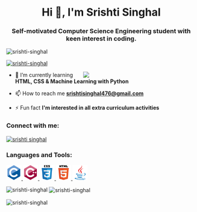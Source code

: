 <h1 align="center">Hi 👋, I'm Srishti Singhal</h1>
<h3 align="center">Self-motivated Computer Science Engineering student with keen interest in coding.</h3>

<p align="left"> <img src="https://komarev.com/ghpvc/?username=srishti-singhal&label=Profile%20views&color=0e75b6&style=flat" alt="srishti-singhal" /> </p>

<p align="left"> <a href="https://github.com/ryo-ma/github-profile-trophy"><img src="https://github-profile-trophy.vercel.app/?username=srishti-singhal" alt="srishti-singhal" /></a> </p>


<img align="right" width="300" src="https://miro.medium.com/max/1400/0*K2WLMTExLyida7OR.gif">



- 🌱 I’m currently learning **HTML, CSS & Machine Learning with Python**

- 📫 How to reach me **srishtisinghal476@gmail.com**

- ⚡ Fun fact **I'm interested in all extra curriculum activities**

<h3 align="left">Connect with me:</h3>
<p align="left">
<a href="https://linkedin.com/in/srishti singhal" target="blank"><img align="center" src="https://raw.githubusercontent.com/rahuldkjain/github-profile-readme-generator/master/src/images/icons/Social/linked-in-alt.svg" alt="srishti singhal" height="30" width="40" /></a>
</p>

<h3 align="left">Languages and Tools:</h3>
<p align="left"> <a href="https://www.cprogramming.com/" target="_blank" rel="noreferrer"> <img src="https://raw.githubusercontent.com/devicons/devicon/master/icons/c/c-original.svg" alt="c" width="40" height="40"/> </a> <a href="https://www.w3schools.com/cpp/" target="_blank" rel="noreferrer"> <img src="https://raw.githubusercontent.com/devicons/devicon/master/icons/cplusplus/cplusplus-original.svg" alt="cplusplus" width="40" height="40"/> </a> <a href="https://www.w3schools.com/css/" target="_blank" rel="noreferrer"> <img src="https://raw.githubusercontent.com/devicons/devicon/master/icons/css3/css3-original-wordmark.svg" alt="css3" width="40" height="40"/> </a> <a href="https://www.w3.org/html/" target="_blank" rel="noreferrer"> <img src="https://raw.githubusercontent.com/devicons/devicon/master/icons/html5/html5-original-wordmark.svg" alt="html5" width="40" height="40"/> </a> <a href="https://www.java.com" target="_blank" rel="noreferrer"> <img src="https://raw.githubusercontent.com/devicons/devicon/master/icons/java/java-original.svg" alt="java" width="40" height="40"/> </a> </p>

<p><img align="left" src="https://github-readme-stats.vercel.app/api/top-langs?username=srishti-singhal&show_icons=true&locale=en&layout=compact" alt="srishti-singhal" /></p>

<p>&nbsp;<img align="center" src="https://github-readme-stats.vercel.app/api?username=srishti-singhal&show_icons=true&locale=en" alt="srishti-singhal" /></p>

<p><img align="center" src="https://github-readme-streak-stats.herokuapp.com/?user=srishti-singhal&" alt="srishti-singhal" /></p>
